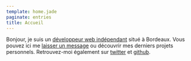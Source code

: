 ```yaml
---
template: home.jade
paginate: entries
title: Accueil
---
```


Bonjour, je suis un [développeur web indépendant](/pages/freelance) situé à Bordeaux. Vous pouvez ici me [laisser un message](/pages/contact) ou découvrir mes derniers projets personnels. Retrouvez-moi également sur [twitter](http://twitter.com/mmai) et [github](http://github.com/mmai).

